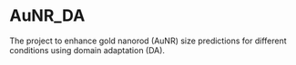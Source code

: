 # AuNR_DA
 
The project to enhance gold nanorod (AuNR) size predictions for different conditions using domain adaptation (DA).